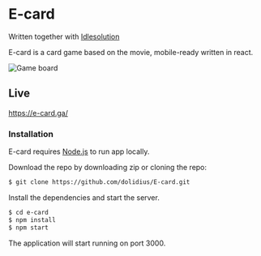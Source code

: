 # E-card

Written together with <a href='https://github.com/idlesolution'>Idlesolution</a>

E-card is a card game based on the movie, mobile-ready written in react.


![Game board](https://i.imgur.com/c3Jnqmw.png)

## Live

https://e-card.ga/

### Installation

E-card requires [Node.js](https://nodejs.org/) to run app locally.

Download the repo by downloading zip or cloning the repo:

```sh
$ git clone https://github.com/dolidius/E-card.git
```

Install the dependencies and start the server.

```sh
$ cd e-card
$ npm install
$ npm start
```

The application will start running on port 3000.
